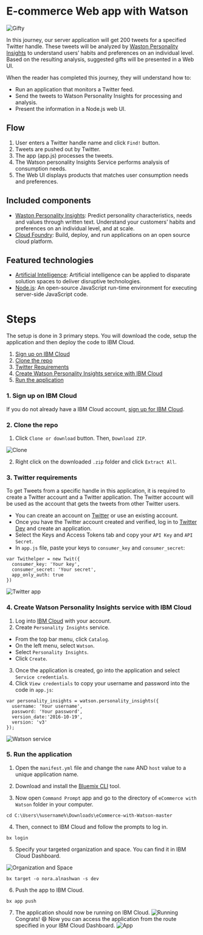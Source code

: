 # E-commerce Web app with Watson

![Gifty](https://github.com/xnorax/eCommerce-with-Watson/blob/master/git_images/webshot_1.PNG)

In this journey, our server application will get 200 tweets for a specified Twitter handle. These tweets will be analyzed by [Waston Personality Insights][documentation] to understand users’ habits and preferences on an individual level. Based on the resulting analysis, suggested gifts will be presented in a Web UI.

When the reader has completed this journey, they will understand how to:
* Run an application that monitors a Twitter feed.
* Send the tweets to Watson Personality Insights for processing and analysis.
* Present the information in a Node.js web UI.

## Flow

1. User enters a Twitter handle name and click `Find!` button.
2. Tweets are pushed out by Twitter.
3. The app (app.js) processes the tweets.
4. The Watson personality Insights Service performs analysis of consumption needs.
5. The Web UI displays products that matches user consumption needs and preferences.

## Included components

* [Waston Personality Insights][documentation]: Predict personality characteristics, needs and values through written text. Understand your customers’ habits and preferences on an individual level, and at scale.
* [Cloud Foundry](http://cloudfoundry.org/): Build, deploy, and run applications on an open source cloud platform.

## Featured technologies

* [Artificial Intelligence](https://medium.com/ibm-data-science-experience): Artificial intelligence can be applied to disparate solution spaces to deliver disruptive technologies.
* [Node.js](https://nodejs.org/): An open-source JavaScript run-time environment for executing server-side JavaScript code.

# Steps

The setup is done in 3 primary steps.  You will download the code, setup the application and then deploy the code to IBM Cloud.

1. [Sign up on IBM Cloud](#1-sign-up-on-ibm-cloud)
2. [Clone the repo](#2-clone-the-repo)
3. [Twitter Requirements](#3-twitter-requirements)
4. [Create Watson Personality Insights service with IBM Cloud](#4-create-watson-personality-insights-service-with-ibm-cloud)
5. [Run the application](#5-run-the-application)

### 1. Sign up on IBM Cloud

If you do not already have a IBM Cloud account, [sign up for IBM Cloud](https://ibm.biz/clouddayimamu).

### 2. Clone the repo

1. Click `Clone or download` button. Then, `Download ZIP`.

![Clone](https://github.com/xnorax/eCommerce-with-Watson/blob/master/git_images/clone.png)

2. Right click on the downloaded `.zip` folder and click `Extract All`.

### 3. Twitter requirements

To get Tweets from a specific handle in this application, it is required to create a Twitter account and a Twitter application.
The Twitter account will be used as the account that gets the tweets from other Twitter users.
* You can create an account on [Twitter](https://twitter.com/signup) or use an existing account.
* Once you have the Twitter account created and verified, log in to [Twitter Dev](https://apps.twitter.com/) and create an application.  
* Select the Keys and Access Tokens tab and copy your `API Key` and `API Secret`.
* In `app.js` file, paste your keys to `consumer_key` and `consumer_secret`:
```
var Twithelper = new Twit({
  consumer_key: 'Your key',
  consumer_secret: 'Your secret',
  app_only_auth: true
})
```

![Twitter app](https://github.com/xnorax/eCommerce-with-Watson/blob/master/git_images/twitter.gif)

### 4. Create Watson Personality Insights service with IBM Cloud

1. Log into [IBM Cloud](http://bluemix.net/) with your account.
2. Create `Personality Insights` service.
  - From the top bar menu, click `Catalog`.
  - On the left menu, select `Watson`.
  - Select `Personality Insights`.
  - Click `Create`.
3. Once the application is created, go into the application and select `Service credentials`.
4. Click `View credentials` to copy your username and password into the code in `app.js`:

```
var personality_insights = watson.personality_insights({
  username: 'Your username',
  password: 'Your password',
  version_date:'2016-10-19',
  version: 'v3'
});
```

![Watson service](https://github.com/xnorax/eCommerce-with-Watson/blob/master/git_images/bluemix.gif)

### 5. Run the application

1. Open the `manifest.yml` file and change the `name` AND `host` value to a unique application name.

2. Download and install the [Bluemix CLI](https://console.bluemix.net/docs/cli/reference/bluemix_cli/get_started.html#getting-started) tool.

3. Now open `Command Prompt` app and go to the directory of `eCommerce with Watson` folder in your computer.

```
cd C:\Users\%username%\Downloads\eCommerce-with-Watson-master
```

4. Then, connect to IBM Cloud and follow the prompts to log in.

  ```
  bx login
  ```
5. Specify your targeted organization and space. You can find it in IBM Cloud Dashboard.

![Organization and Space](https://github.com/xnorax/eCommerce-with-Watson/blob/master/git_images/org.PNG)

  ```
  bx target -o nora.alnashwan -s dev
  ```

6. Push the app to IBM Cloud.

  ```
  bx app push
  ```

7. The application should now be running on IBM Cloud.
![Running](https://github.com/xnorax/eCommerce-with-Watson/blob/master/git_images/running.PNG)
Congrats! :smile: Now you can access the application from the route specified in your IBM Cloud Dashboard.
![App](https://github.com/xnorax/eCommerce-with-Watson/blob/master/git_images/app.PNG)


[documentation]: https://console.bluemix.net/docs/services/personality-insights/getting-started.html
